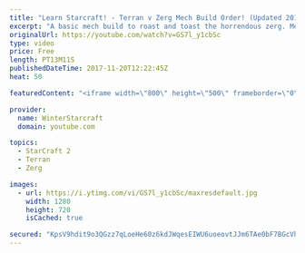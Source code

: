 ```yaml
---
title: "Learn Starcraft! - Terran v Zerg Mech Build Order! (Updated 2018)"
excerpt: "A basic mech build to roast and toast the horrendous zerg. Meant for lower level players looking for some direction! -- Watch live at https://www.twitch.tv/wintergaming"
originalUrl: https://youtube.com/watch?v=GS7l_y1cbSc
type: video
price: Free
length: PT13M11S
publishedDateTime: 2017-11-20T12:22:45Z
heat: 50

featuredContent: "<iframe width=\"800\" height=\"500\" frameborder=\"0\" src=\"https://www.youtube.com/embed/GS7l_y1cbSc\" allow=\"accelerometer; autoplay; encrypted-media; gyroscope; picture-in-picture\" allowfullscreen></iframe>"

provider:
  name: WinterStarcraft
  domain: youtube.com

topics:
  - StarCraft 2
  - Terran
  - Zerg

images:
  - url: https://i.ytimg.com/vi/GS7l_y1cbSc/maxresdefault.jpg
    width: 1280
    height: 720
    isCached: true

secured: "KpsV9hdit9o3QGzz7qLoeHe60z6kdJWqesEIWU6uoeovtJJm6TAe0bF7BGcVhLSqninJawz1rBHXR2Jn1gXEXA2rP0z7KPKuUP0BbtRdFW1PYf5Shzw/V8AoJ4j486QiVOPb/4o8f+m7oWlKkS/O2RT/IqmuepiQuR078zWgAAFkadea0Ur3/WNS7f6qdUCdA0EwFZdb/61GxdnID6sR6fdQLhBnU/LZ6woYJ7vaF3GcD3R0D9ICXSVrP2k9BUTPfmiIIgdAP/T80wDanTgNxSu8/IXmsiRuqXilFEklS6/5Vor74Nci7QAsXkx0JJQXO/iGc12zRAz6ujaYCKPeTG868tK/3QsztXd84HGjR6Vp/bA1MIIA4UAI3SNVNnCtSE3YqVoLx3meYs55aQ8Neqh1aUryotmiOf9EEAJLUd0=;vhsSFzhf6V/uBbfK46/N9w=="
---
```



